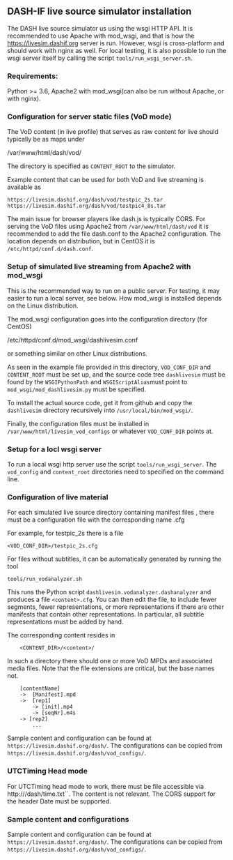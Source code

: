 DASH-IF live source simulator installation
-------------------------------

The DASH live source simulator us using the wsgi HTTP API.
It is recommended to use Apache with mod_wsgi, and that is how the https://livesim.dashif.org server is run.
However, wsgi is cross-platform and should work with nginx as well.
For local testing, it is also possible to run the wsgi server itself by calling the script `tools/run_wsgi_server.sh`.

### Requirements:
Python >= 3.6, Apache2 with mod_wsgi(can also be run without Apache, or with nginx).

### Configuration for server static files (VoD mode)

The VoD content (in live profile) that serves as raw content for live should typically be as maps under

  /var/www/html/dash/vod/

The directory is specified as `CONTENT_ROOT` to the simulator.

Example content that can be used for both VoD and live streaming is available as

    https://livesim.dashif.org/dash/vod/testpic_2s.tar
    https://livesim.dashif.org/dash/vod/testpic4_8s.tar

The main issue for browser players like dash.js is typically CORS.
For serving the VoD files using Apache2 from `/var/www/html/dash/vod` it is recommended to add the file
dash.conf to the Apache2 configuration.
The location depends on distribution, but in CentOS it is `/etc/httpd/conf.d/dash.conf`.

### Setup of simulated live streaming from Apache2 with mod_wsgi
This is the recommended way to run on a public server. For testing, it may easier to run a local server, see below.
How mod_wsgi is installed depends on the Linux distribution.

The mod_wsgi configuration goes into the configuration directory (for CentOS)

  /etc/httpd/conf.d/mod_wsgi/dashlivesim.conf

or something similar on other Linux distributions.

As seen in the example file provided in this directory, `VOD_CONF_DIR` and `CONTENT_ROOT` must be set up,
and the source code tree `dashlivesim` must be found by the `WSGIPythonPath` and `WSGIScriptAlias`must point to
`mod_wsgi/mod_dashlivesim.py` must be specified.

To install the actual source code, get it from github and copy the `dashlivesim` directory recursively into
`/usr/local/bin/mod_wsgi/`.

Finally, the configuration files must be installed in `/var/www/html/livesim_vod_configs` or whatever `VOD_CONF_DIR`
points at.

### Setup for a locl wsgi server
To run a local wsgi http server use the script `tools/run_wsgi_server`. The `vod_config` and `content_root` directories need to specified on the command line.

### Configuration of live material

For each simulated live source directory containing manifest files <content>, there must be a configuration
file with the corresponding  name <content>.cfg

For example, for testpic_2s there is a file

    <VOD_CONF_DIR>/testpic_2s.cfg

For files without subtitles, it can be automatically generated by running the tool

    tools/run_vodanalyzer.sh

This runs the Python script `dashlivesim.vodanalyzer.dashanalyzer` and produces a file `<content>.cfg`.
You can then edit the file, to include fewer segments, fewer representations, or more representations if there
are other manifests that contain other representations. In particular, all subtitle representations must be added by hand.

The corresponding content resides in

        <CONTENT_DIR>/<content>/


In such a directory there should one or more VoD MPDs and associated media files.
Note that the file extensions are critical, but the base names not.

        [contentName]
        ->  [Manifest].mpd
        ->  [rep1]
            -> [init].mp4
            -> [seqNr].m4s
        -> [rep2]
            ...

Sample content and configuration can be found at `https://livesim.dashif.org/dash/`.
The configurations can be copied from `https://livesim.dashif.org/dash/vod_configs/`.

### UTCTiming Head mode
For UTCTiming head mode to work, there must be file accessible via http://<server>/dash/time.txt``.
The content is not relevant.
The CORS support for the header Date must be supported.

### Sample content and configurations
Sample content and configuration can be found at `https://livesim.dashif.org/dash/`.
The configurations can be copied from `https://livesim.dashif.org/dash/vod_configs/`.